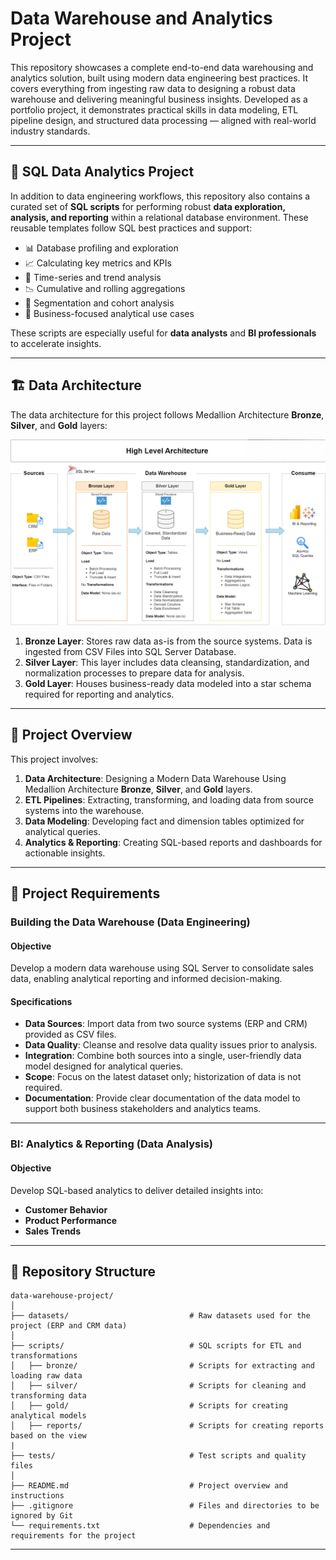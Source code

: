 
# Data Warehouse and Analytics Project

This repository showcases a complete end-to-end data warehousing and analytics solution, built using modern data engineering best practices. It covers everything from ingesting raw data to designing a robust data warehouse and delivering meaningful business insights.
Developed as a portfolio project, it demonstrates practical skills in data modeling, ETL pipeline design, and structured data processing — aligned with real-world industry standards.

---

## 🧠 SQL Data Analytics Project

In addition to data engineering workflows, this repository also contains a curated set of **SQL scripts** for performing robust **data exploration, analysis, and reporting** within a relational database environment. These reusable templates follow SQL best practices and support:

- 📊 Database profiling and exploration  
- 📈 Calculating key metrics and KPIs  
- 📆 Time-series and trend analysis  
- 📉 Cumulative and rolling aggregations  
- 🧩 Segmentation and cohort analysis  
- 🧠 Business-focused analytical use cases  

These scripts are especially useful for **data analysts** and **BI professionals** to accelerate insights.

---

## 🏗️ Data Architecture

The data architecture for this project follows Medallion Architecture **Bronze**, **Silver**, and **Gold** layers:

![Data Architecture](/Architecture_models/data_architecture.png)

1. **Bronze Layer**: Stores raw data as-is from the source systems. Data is ingested from CSV Files into SQL Server Database.  
2. **Silver Layer**: This layer includes data cleansing, standardization, and normalization processes to prepare data for analysis.  
3. **Gold Layer**: Houses business-ready data modeled into a star schema required for reporting and analytics.

---

## 📖 Project Overview

This project involves:

1. **Data Architecture**: Designing a Modern Data Warehouse Using Medallion Architecture **Bronze**, **Silver**, and **Gold** layers.  
2. **ETL Pipelines**: Extracting, transforming, and loading data from source systems into the warehouse.  
3. **Data Modeling**: Developing fact and dimension tables optimized for analytical queries.  
4. **Analytics & Reporting**: Creating SQL-based reports and dashboards for actionable insights.

---

## 🚀 Project Requirements

### Building the Data Warehouse (Data Engineering)

#### Objective  
Develop a modern data warehouse using SQL Server to consolidate sales data, enabling analytical reporting and informed decision-making.

#### Specifications
- **Data Sources**: Import data from two source systems (ERP and CRM) provided as CSV files.  
- **Data Quality**: Cleanse and resolve data quality issues prior to analysis.  
- **Integration**: Combine both sources into a single, user-friendly data model designed for analytical queries.  
- **Scope**: Focus on the latest dataset only; historization of data is not required.  
- **Documentation**: Provide clear documentation of the data model to support both business stakeholders and analytics teams.

---

### BI: Analytics & Reporting (Data Analysis)

#### Objective  
Develop SQL-based analytics to deliver detailed insights into:
- **Customer Behavior**  
- **Product Performance**  
- **Sales Trends**

---

## 📂 Repository Structure

```
data-warehouse-project/
│
├── datasets/                           # Raw datasets used for the project (ERP and CRM data)
│
├── scripts/                            # SQL scripts for ETL and transformations
│   ├── bronze/                         # Scripts for extracting and loading raw data
│   ├── silver/                         # Scripts for cleaning and transforming data
│   ├── gold/                           # Scripts for creating analytical models
│   ├── reports/                        # Scripts for creating reports based on the view
|
├── tests/                              # Test scripts and quality files
│
├── README.md                           # Project overview and instructions
├── .gitignore                          # Files and directories to be ignored by Git
└── requirements.txt                    # Dependencies and requirements for the project
```
---
